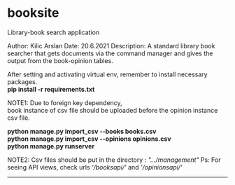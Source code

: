 # booksite
Library-book search application

Author: Kilic Arslan
Date:   20.6.2021
Description:  A standard library book searcher  that gets documents via the 
command manager and gives the output from the book-opinion tables.



After setting and activating virtual env, remember to install necessary packages. <br />
**pip install -r requirements.txt**


NOTE1: Due to foreign key dependency,  
book instance of csv file should be uploaded before the opinion instance csv file.

**python manage.py import_csv --books books.csv** <br />
**python manage.py import_csv --opinions opinions.csv** <br />
**python manage.py runserver**


NOTE2: Csv files should be put in the directory :  *".../management"*
Ps: For seeing API views, check urls  *'/booksapi/'*   and *'/opinionsapi/'*

---------------------------------------------------------------------------

